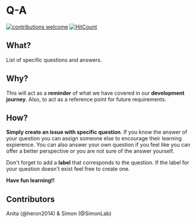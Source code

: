 # Q-A
[![contributions welcome](https://img.shields.io/badge/contributions-welcome-brightgreen.svg?style=flat)](https://github.com/learnTrack/Q-A/issues)
[![HitCount](https://hitt.herokuapp.com/learnTrack/Q-A.svg)](https://github.com/learnTrack/Q-A)

## What?
List of specific questions and answers.

## Why?
This will act as a **reminder** of what we have covered in our **development journey**. Also, to act as a reference point for future requirements.  

## How?
**Simply create an issue with specific question**. If you know the answer of your question you can assign someone else to encourage their learning expierence. You can also answer your own question if you feel like you can offer a better perspective or you are not sure of the answer yourself. 

Don't forget to add a **label** that corresponds to the question. If the label for your question doesn't exist feel free to create one.

**Have fun learning!!**

## Contributors
Anita (@heron2014) & Simon (@SimonLab)





